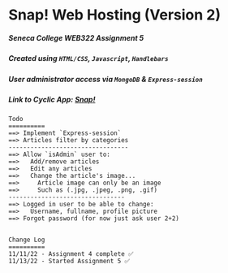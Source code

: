 
# Snap! Web Hosting (Version 2)

##### Seneca College ***WEB322 Assignment 5***

##### Created using `HTML/CSS`, `Javascript`, `Handlebars`

##### User administrator access via `MongoDB` & `Express-session`

##### Link to Cyclic App: [Snap!](https://snap.cyclic.app)

```
Todo 
==========
==> Implement `Express-session`
==> Articles filter by categories
---------------------------------
==> Allow `isAdmin` user to:
==>   Add/remove articles
==>   Edit any articles
==>   Change the article's image...
==>     Article image can only be an image
==>     Such as (.jpg, .jpeg, .png, .gif)
--------------------------------
==> Logged in user to be able to change:
==>   Username, fullname, profile picture
==> Forgot password (for now just ask user 2+2)


Change Log
==========
11/11/22 - Assignment 4 complete ✅
11/13/22 - Started Assignment 5 ✅
```


